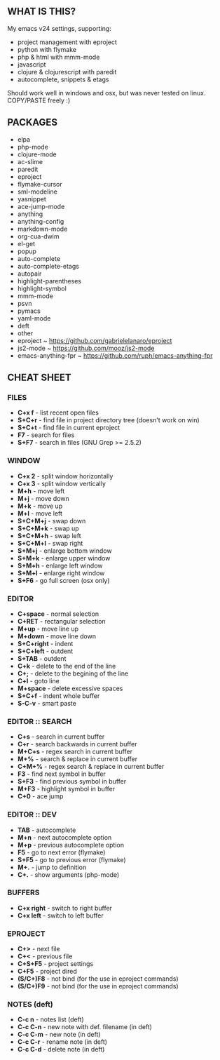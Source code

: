 WHAT IS THIS?
-------------
My emacs v24 settings, supporting:

- project management with eproject
- python with flymake
- php & html with mmm-mode
- javascript
- clojure & clojurescript with paredit
- autocomplete, snippets & etags

Should work well in windows and osx, but was never tested on linux. COPY/PASTE freely :)


PACKAGES
--------
- elpa
 - php-mode
 - clojure-mode
 - ac-slime
 - paredit
 - eproject
 - flymake-cursor
 - sml-modeline
 - yasnippet
 - ace-jump-mode
 - anything
 - anything-config
 - markdown-mode
 - org-cua-dwim
- el-get
 - popup
 - auto-complete
 - auto-complete-etags
 - autopair
 - highlight-parentheses
 - highlight-symbol
 - mmm-mode
 - psvn
 - pymacs
 - yaml-mode
 - deft
- other
 - eproject ~ https://github.com/gabrielelanaro/eproject
 - js2-mode ~ https://github.com/mooz/js2-mode
 - emacs-anything-fpr ~ https://github.com/ruph/emacs-anything-fpr


CHEAT SHEET
------------


### FILES ###
* **C+x f** - list recent open files
* **S+C+r** - find file in project directory tree (doesn't work on win)
* **S+C+t** - find file in current eproject
* **F7**    - search for files
* **S+F7**  - search in files (GNU Grep >= 2.5.2)


### WINDOW ###
* **C+x 2** - split window horizontally
* **C+x 3** - split window vertically
* **M+h**   - move left
* **M+j**   - move down
* **M+k**   - move up
* **M+l**   - move left
* **S+C+M+j** - swap down
* **S+C+M+k** - swap up
* **S+C+M+h** - swap left
* **S+C+M+l** - swap right
* **S+M+j**   - enlarge bottom window
* **S+M+k**   - enlarge upper window
* **S+M+h**   - enlarge left window
* **S+M+l**   - enlarge right window
* **S+F6**  - go full screen (osx only)


### EDITOR ###
* **C+space**   - normal selection
* **C+RET**     - rectangular selection
* **M+up**      - move line up
* **M+down**    - move line down
* **S+C+right** - indent
* **S+C+left**  - outdent
* **S+TAB**     - outdent
* **C+k**       - delete to the end of the line
* **C+;**       - delete to the begining of the line
* **C+l**       - goto line
* **M+space**   - delete excessive spaces
* **S+C+f**     - indent whole buffer
* **S-C-v**     - smart paste


### EDITOR :: SEARCH ###
* **C+s**   - search in current buffer
* **C+r**   - search backwards in current buffer
* **M+C+s** - regex search in current buffer
* **M+%**   - search & replace in current buffer
* **C+M+%** - regex search & replace in current buffer
* **F3**    - find next symbol in buffer
* **S+F3**  - find previous symbol in buffer
* **M+F3**  - highlight symbol in buffer
* **C+0**   - ace jump


### EDITOR :: DEV ###
* **TAB**   - autocomplete
* **M+n**   - next autocomplete option
* **M+p**   - previous autocomplete option
* **F5**    - go to next error (flymake)
* **S+F5**  - go to previous error (flymake)
* **M+.**   - jump to definition
* **C+.**   - show arguments (php-mode)


### BUFFERS ###
* **C+x right** - switch to right buffer
* **C+x left**  - switch to left buffer


### EPROJECT ###
* **C+>**       - next file
* **C+<**       - previous file
* **C+S+F5**    - project settings
* **C+F5**      - project dired
* **(S/C+)F8**  - not bind (for the use in eproject commands)
* **(S/C+)F9**  - not bind (for the use in eproject commands)


### NOTES (deft) ###
* **C-c n**   - notes list (deft)
* **C-c C-n** - new note with def. filename (in deft)
* **C-c C-m** - new note (in deft)
* **C-c C-r** - rename note (in deft)
* **C-c C-d** - delete note (in deft)

